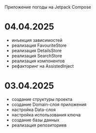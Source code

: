 Приложение погоды на Jetpack Compose

# 04.04.2025
- инъекция зависимостей
- реализация FavouriteStore
- реализация DetailsStore
- реализация SearchStore
- реализация компонентов
- рефакторинг на AssistedInject

# 03.04.2025
- создание структуры проекта
- создание Domain-слоя приложения
- настройка Data-слоя
- настройка использования ключа
- создание базы данных
- реализация репозиториев